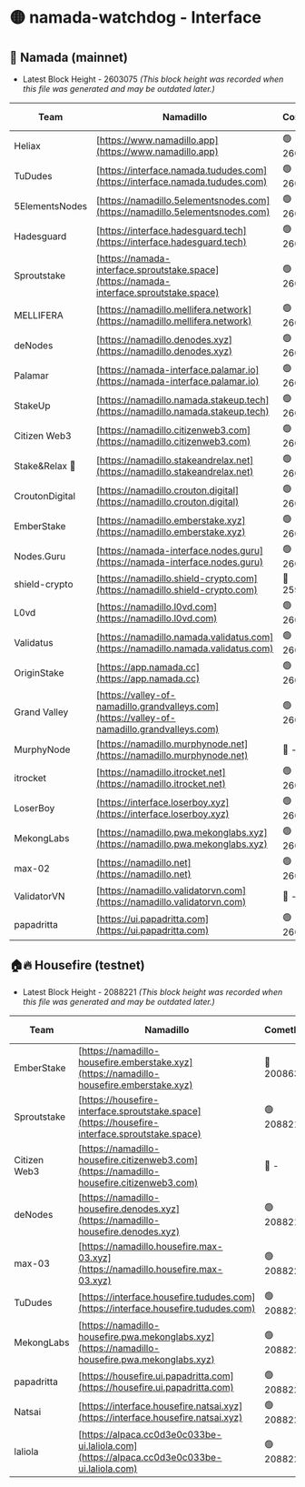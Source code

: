 # 🟡 namada-watchdog - Interface

## 🚀 Namada (mainnet)
- Latest Block Height - 2603075 *(This block height was recorded when this file was generated and may be outdated later.)*

| Team | Namadillo | CometBFT | Indexer | MASP Indexer |
|-|-|-|-|-|
| Heliax | [https://www.namadillo.app](https://www.namadillo.app) | 🟢 2603055 | 🟢 2603055 | 🟢 2603055 |
| TuDudes | [https://interface.namada.tududes.com](https://interface.namada.tududes.com) | 🟢 2603055 | 🟢 2603055 | 🟢 2603055 |
| 5ElementsNodes | [https://namadillo.5elementsnodes.com](https://namadillo.5elementsnodes.com) | 🟢 2603055 | 🟢 2603055 | 🟢 2603055 |
| Hadesguard | [https://interface.hadesguard.tech](https://interface.hadesguard.tech) | 🟢 2603056 | 🟢 2603056 | 🟢 2603056 |
| Sproutstake | [https://namada-interface.sproutstake.space](https://namada-interface.sproutstake.space) | 🟢 2603056 | 🟢 2603056 | 🟢 2603056 |
| MELLIFERA | [https://namadillo.mellifera.network](https://namadillo.mellifera.network) | 🟢 2603058 | 🟢 2603058 | 🟢 2603057 |
| deNodes | [https://namadillo.denodes.xyz](https://namadillo.denodes.xyz) | 🟢 2603058 | 🟢 2603058 | 🟢 2603058 |
| Palamar | [https://namada-interface.palamar.io](https://namada-interface.palamar.io) | 🟢 2603059 | 🟢 2603059 | 🟢 2603059 |
| StakeUp | [https://namadillo.namada.stakeup.tech](https://namadillo.namada.stakeup.tech) | 🟢 2603059 | 🟢 2603059 | 🟢 2603060 |
| Citizen Web3 | [https://namadillo.citizenweb3.com](https://namadillo.citizenweb3.com) | 🟢 2603060 | 🟢 2603060 | 🟢 2603060 |
| Stake&Relax 🦥 | [https://namadillo.stakeandrelax.net](https://namadillo.stakeandrelax.net) | 🟢 2603061 | 🟢 2603061 | 🟢 2603061 |
| CroutonDigital | [https://namadillo.crouton.digital](https://namadillo.crouton.digital) | 🟢 2603061 | 🟢 2603061 | 🟢 2603061 |
| EmberStake | [https://namadillo.emberstake.xyz](https://namadillo.emberstake.xyz) | 🟢 2603062 | 🟢 2603061 | 🟢 2603062 |
| Nodes.Guru | [https://namada-interface.nodes.guru](https://namada-interface.nodes.guru) | 🟢 2603062 | 🟢 2603062 | 🟢 2603062 |
| shield-crypto | [https://namadillo.shield-crypto.com](https://namadillo.shield-crypto.com) | 🔴 2593777 | 🔴 - | 🔴 - |
| L0vd | [https://namadillo.l0vd.com](https://namadillo.l0vd.com) | 🟢 2603067 | 🟢 2603067 | 🟢 2603067 |
| Validatus | [https://namadillo.namada.validatus.com](https://namadillo.namada.validatus.com) | 🟢 2603068 | 🟢 2603068 | 🟢 2603067 |
| OriginStake | [https://app.namada.cc](https://app.namada.cc) | 🟢 2603069 | 🟢 2603068 | 🟢 2603068 |
| Grand Valley | [https://valley-of-namadillo.grandvalleys.com](https://valley-of-namadillo.grandvalleys.com) | 🟢 2603069 | 🟢 2603069 | 🟢 2603069 |
| MurphyNode | [https://namadillo.murphynode.net](https://namadillo.murphynode.net) | 🔴 - | 🔴 - | 🔴 - |
| itrocket | [https://namadillo.itrocket.net](https://namadillo.itrocket.net) | 🟢 2603071 | 🟢 2603071 | 🟢 2603071 |
| LoserBoy | [https://interface.loserboy.xyz](https://interface.loserboy.xyz) | 🟢 2603072 | 🟢 2603071 | 🟢 2603071 |
| MekongLabs | [https://namadillo.pwa.mekonglabs.xyz](https://namadillo.pwa.mekonglabs.xyz) | 🟢 2603072 | 🟢 2603072 | 🟢 2603072 |
| max-02 | [https://namadillo.net](https://namadillo.net) | 🟢 2603073 | 🟢 2603072 | 🟢 2603072 |
| ValidatorVN | [https://namadillo.validatorvn.com](https://namadillo.validatorvn.com) | 🔴 - | 🔴 - | 🔴 - |
| papadritta | [https://ui.papadritta.com](https://ui.papadritta.com) | 🟢 2603075 | 🟢 2603075 | 🟢 2603075 |

## 🏠🔥 Housefire (testnet)
- Latest Block Height - 2088221 *(This block height was recorded when this file was generated and may be outdated later.)*

| Team | Namadillo | CometBFT | Indexer | MASP Indexer |
|-|-|-|-|-|
| EmberStake | [https://namadillo-housefire.emberstake.xyz](https://namadillo-housefire.emberstake.xyz) | 🔴 2008636 | 🔴 - | 🔴 - |
| Sproutstake | [https://housefire-interface.sproutstake.space](https://housefire-interface.sproutstake.space) | 🟢 2088218 | 🟢 2088218 | 🟢 2088218 |
| Citizen Web3 | [https://namadillo-housefire.citizenweb3.com](https://namadillo-housefire.citizenweb3.com) | 🔴 - | 🟢 2088219 | 🟢 2088219 |
| deNodes | [https://namadillo-housefire.denodes.xyz](https://namadillo-housefire.denodes.xyz) | 🟢 2088219 | 🟢 2088219 | 🟢 2088219 |
| max-03 | [https://namadillo.housefire.max-03.xyz](https://namadillo.housefire.max-03.xyz) | 🟢 2088220 | 🟢 2088220 | 🟢 2088220 |
| TuDudes | [https://interface.housefire.tududes.com](https://interface.housefire.tududes.com) | 🟢 2088220 | 🟢 2088220 | 🟢 2088220 |
| MekongLabs | [https://namadillo-housefire.pwa.mekonglabs.xyz](https://namadillo-housefire.pwa.mekonglabs.xyz) | 🟢 2088220 | 🟢 2088220 | 🟢 2088220 |
| papadritta | [https://housefire.ui.papadritta.com](https://housefire.ui.papadritta.com) | 🟢 2088220 | 🟢 2088220 | 🟢 2088220 |
| Natsai | [https://interface.housefire.natsai.xyz](https://interface.housefire.natsai.xyz) | 🟢 2088221 | 🟢 2088221 | 🟢 2088221 |
| laliola | [https://alpaca.cc0d3e0c033be-ui.laliola.com](https://alpaca.cc0d3e0c033be-ui.laliola.com) | 🟢 2088221 | 🟢 2088221 | 🟢 2088221 |

